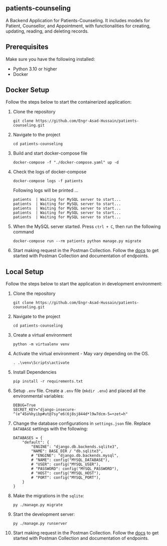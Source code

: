 ## patients-counseling
A Backend Application for Patients-Counseling. It includes models for Patient, Counsellor, and Appointment, with functionalities for creating, updating, reading, and deleting records.


## Prerequisites
Make sure you have the following installed:
- Python 3.10 or higher
- Docker


## Docker Setup
Follow the steps below to start the containerized application:
1. Clone the repository
    ```console
    git clone https://github.com/Engr-Asad-Hussain/patients-counseling.git
    ```

2. Navigate to the project
    ```console
    cd patients-counseling
    ```

3. Build and start docker-compose file
    ```console
    docker-compose -f "./docker-compose.yaml" up -d
    ```

4. Check the logs of docker-compose
    ```console
    docker-compose logs -f patients
    ```
    Following logs will be printed ...
    ```
    patients  | Waiting for MySQL server to start...
    patients  | Waiting for MySQL server to start...
    patients  | Waiting for MySQL server to start...
    patients  | Waiting for MySQL server to start...
    patients  | Waiting for MySQL server to start...
    ```

5. When the MySQL server started. Press `ctrl + C`, then run the following command
    ```console
    docker-compose run --rm patients python manage.py migrate
    ```

6. Start making request in the Postman Collection. Follow the [docs](https://github.com/Engr-Asad-Hussain/patients-counseling/tree/main/docs) to get started with Postman Collection and documentation of endpoints.


## Local Setup
Follow the steps below to start the application in development environment:
1. Clone the repository
    ```console
    git clone https://github.com/Engr-Asad-Hussain/patients-counseling.git
    ```

2. Navigate to the project
    ```console
    cd patients-counseling
    ```

3. Create a virtual environment
    ```console
    python -m virtualenv venv
    ```

4. Activate the virtual environment - May vary depending on the OS.
    ```console
    . .\venv\Scripts\activate
    ```

5. Install Dependencies
    ```console
    pip install -r requirements.txt
    ```

6. Setup `.env` file. Create a `.env` file (`mkdir .env`) and placed all the environmental variables:
    ```console
    DEBUG=True
    SECRET_KEY="django-insecure-^(e^45o%hyibp#ut@7sy^e6(6j8sj844d*l9w7dcm-5=+zet=h"
    ```

7. Change the database configurations in `settings.json` file. Replace `DATABASE` settings with the following:
    ```console
    DATABASES = {
        "default": {
            "ENGINE": "django.db.backends.sqlite3",
            "NAME": BASE_DIR / "db.sqlite3",
            # "ENGINE": "django.db.backends.mysql",
            # "NAME": config("MYSQL_DATABASE"),
            # "USER": config("MYSQL_USER"),
            # "PASSWORD": config("MYSQL_PASSWORD"),
            # "HOST": config("MYSQL_HOST"),
            # "PORT": config("MYSQL_PORT"),
        }
    }
    ```

8. Make the migrations in the `sqlite`:
    ```console
    py ./manage.py migrate
    ```

9. Start the development server:
    ```console
    py ./manage.py runserver
    ```

10. Start making request in the Postman Collection. Follow the [docs](https://github.com/Engr-Asad-Hussain/patients-counseling/tree/main/docs) to get started with Postman Collection and documentation of endpoints.

